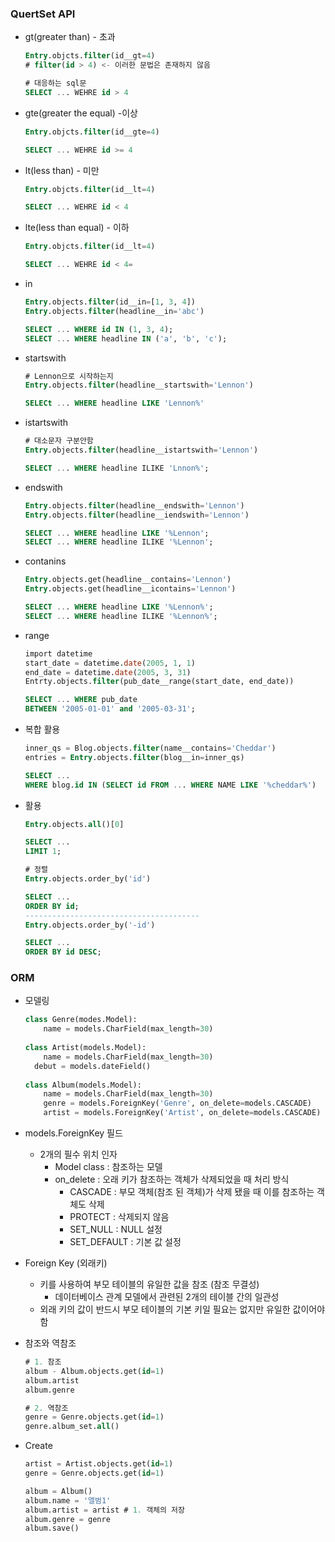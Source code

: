 ### QuertSet API

- gt(greater than) - 초과

  ```sql
  Entry.objcts.filter(id__gt=4)
  # filter(id > 4) <- 이러한 문법은 존재하지 않음
  
  # 대응하는 sql문
  SELECT ... WEHRE id > 4
  ```

- gte(greater the equal) -이상

  ```sql
  Entry.objcts.filter(id__gte=4)
  
  SELECT ... WEHRE id >= 4
  ```

- lt(less than) - 미만

  ```sql
  Entry.objcts.filter(id__lt=4)
  
  SELECT ... WEHRE id < 4
  ```

- lte(less than equal) - 이하

  ```sql
  Entry.objcts.filter(id__lt=4)
  
  SELECT ... WEHRE id < 4=
  ```

- in

  ```sql
  Entry.objects.filter(id__in=[1, 3, 4])
  Entry.objects.filter(headline__in='abc')
  
  SELECT ... WHERE id IN (1, 3, 4);
  SELECT ... WHERE headline IN ('a', 'b', 'c');
  ```

- startswith

  ```sql
  # Lennon으로 시작하는지
  Entry.objects.filter(headline__startswith='Lennon')
  
  SELECt ... WHERE headline LIKE 'Lennon%'
  ```

- istartswith

  ```sql
  # 대소문자 구분안함
  Entry.objects.filter(headline__istartswith='Lennon')
  
  SELECT ... WHERE headline ILIKE 'Lnnon%';
  ```

- endswith

  ```sql
  Entry.objects.filter(headline__endswith='Lennon')
  Entry.objects.filter(headline__iendswith='Lennon')
  
  SELECT ... WHERE headline LIKE '%Lennon';
  SELECT ... WHERE headline ILIKE '%Lennon';
  ```

- contanins

  ```sql
  Entry.objects.get(headline__contains='Lennon')
  Entry.objects.get(headline__icontains='Lennon')
  
  SELECT ... WHERE headline LIKE '%Lennon%';
  SELECT ... WHERE headline ILIKE '%Lennon%';
  ```

- range

  ```sql
  import datetime
  start_date = datetime.date(2005, 1, 1)
  end_date = datetime.date(2005, 3, 31)
  Entrty.objects.filter(pub_date__range(start_date, end_date))
  
  SELECT ... WHERE pub_date
  BETWEEN '2005-01-01' and '2005-03-31';
  ```

- 복합 활용

  ```sql
  inner_qs = Blog.objects.filter(name__contains='Cheddar')
  entries = Entry.objects.filter(blog__in=inner_qs)
  
  SELECT ...
  WHERE blog.id IN (SELECT id FROM ... WHERE NAME LIKE '%cheddar%')
  ```

- 활용

  ```sql
  Entry.objects.all()[0]
  
  SELECT ...
  LIMIT 1;
  ```

  ```sql
  # 정렬
  Entry.objects.order_by('id')
  
  SELECT ...
  ORDER BY id;
  ---------------------------------------
  Entry.objects.order_by('-id')
  
  SELECT ...
  ORDER BY id DESC;
  ```

  

### ORM

- 모델링

  ```python
  class Genre(modes.Model):
      name = models.CharField(max_length=30)
     
  class Artist(models.Model):
      name = models.CharField(max_length=30)
  	debut = models.dateField()
      
  class Album(models.Model):
      name = models.CharField(max_length=30)
      genre = models.ForeignKey('Genre', on_delete=models.CASCADE)
      artist = models.ForeignKey('Artist', on_delete=models.CASCADE)
  ```

- models.ForeignKey 필드
  - 2개의 필수 위치 인자
    - Model class : 참조하는 모델
    - on_delete : 오래 키가 참조하는 객체가 삭제되었을 때 처리 방식
      - CASCADE : 부모 객체(참조 된 객체)가 삭제 됐을 때 이를 참조하는 객체도 삭제
      - PROTECT : 삭제되지 않음
      - SET_NULL : NULL 설정
      - SET_DEFAULT : 기본 값 설정

- Foreign Key (외래키)
  - 키를 사용하여 부모 테이블의 유일한 값을 참조 (참조 무결성)
    - 데이터베이스 관계 모델에서 관련된 2개의 테이블 간의 일관성
  - 외래 키의 값이 반드시 부모 테이블의 기본 키일 필요는 없지만 유일한 값이어야 함



- 참조와 역참조

  ```sql
  # 1. 참조
  album - Album.objects.get(id=1)
  album.artist
  album.genre
  
  # 2. 역참조
  genre = Genre.objects.get(id=1)
  genre.album_set.all()
  ```

- Create

  ```sql
  artist = Artist.objects.get(id=1)
  genre = Genre.objects.get(id=1)
  
  album = Album()
  album.name = '앨범1'
  album.artist = artist # 1. 객체의 저장
  album.genre = genre
  album.save()
  ```

